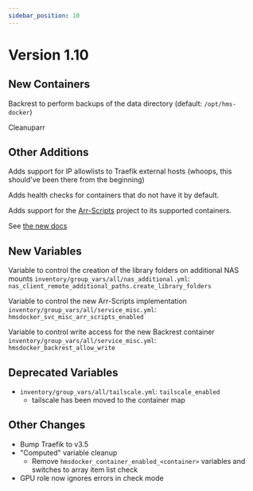 ```yaml
---
sidebar_position: 10
---
```

# Version 1.10

## New Containers

Backrest to perform backups of the data directory (default: `/opt/hms-docker`)

Cleanuparr

## Other Additions

Adds support for IP allowlists to Traefik external hosts (whoops, this should've been there from the beginning)

Adds health checks for containers that do not have it by default.

Adds support for the [Arr-Scripts](https://github.com/RandomNinjaAtk/arr-scripts) project to its supported containers.

See [the new docs](../getting-started/arr-scripts.md)

## New Variables

Variable to control the creation of the library folders on additional NAS mounts
`inventory/group_vars/all/nas_additional.yml`: `nas_client_remote_additional_paths.create_library_folders`

Variable to control the new Arr-Scripts implementation
`inventory/group_vars/all/service_misc.yml`: `hmsdocker_svc_misc_arr_scripts_enabled`

Variable to control write access for the new Backrest container
`inventory/group_vars/all/service_misc.yml`: `hmsdocker_backrest_allow_write`

## Deprecated Variables

- `inventory/group_vars/all/tailscale.yml`: `tailscale_enabled`
  - tailscale has been moved to the container map

## Other Changes

- Bump Traefik to v3.5
- "Computed" variable cleanup
  - Remove `hmsdocker_container_enabled_<container>` variables and switches to array item list check
- GPU role now ignores errors in check mode
